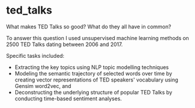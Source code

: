 # ted_talks

What makes TED Talks so good? What do they all have in common?

To answer this question I used unsupervised machine learning methods on 2500 TED Talks dating between 2006 and 2017.

Specific tasks included:

- Extracting the key topics using NLP topic modelling techniques
- Modeling the semantic trajectory of selected words over time by creating vector representations of TED speakers' vocabulary using Gensim word2vec, and
- Deconstructing the underlying structure of popular TED Talks by conducting time-based sentiment analyses.
